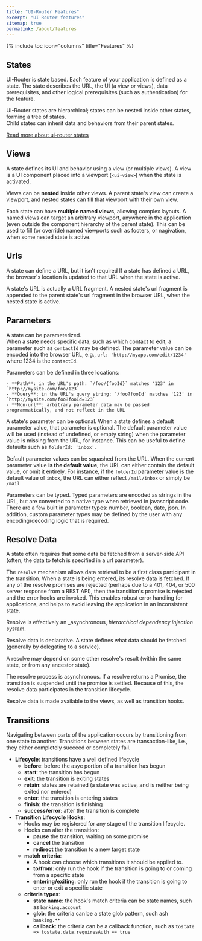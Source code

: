 ```yaml
---
title: "UI-Router Features"
excerpt: "UI-Router features"
sitemap: true
permalink: /about/features
---
```


{% include toc icon="columns" title="Features" %}

## States

UI-Router is state based.
Each feature of your application is defined as a state.
The state describes the URL, the UI (a view or views), data prerequisites, and other logical prerequisites (such as authentication) for the feature. 
  
UI-Router states are hierarchical; states can be nested inside other states, forming a tree of states.  
Child states can inherit data and behaviors from their parent states.

[Read more about ui-router states](/about/states)

## Views

A state defines its UI and behavior using a view (or multiple views).
A view is a UI component placed into a viewport (`<ui-view>`) when the state is activated.

Views can be **nested** inside other views.
A parent state's view can create a viewport, and nested states can fill that viewport with their own view.

Each state can have **multiple named views**, allowing complex layouts.
A named views can target an arbitrary viewport, anywhere in the application (even outside the component hierarchy of the parent state).
This can be used to fill (or override) named viewports such as footers, or nagivation, when some nested state is active.

## Urls

A state can define a URL, but it isn't required
If a state has defined a URL, the browser's location is updated to that URL when the state is active.

A state's URL is actually a URL fragment.
A nested state's url fragment is appended to the parent state's url fragment in the browser URL, when the nested state is active.


## Parameters

A state can be parameterized.  
When a state needs specific data, such as which contact to edit, a parameter such as `contactId` may be defined.
The parameter value can be encoded into the browser URL, e.g., `url: 'http://myapp.com/edit/1234'` where 1234 is the `contactId`.

Parameters can be defined in three locations: 

    - **Path**: in the URL's path: `/foo/{fooId}` matches '123' in `http://mysite.com/foo/123`
    - **Query**: in the URL's query string: `/foo?fooId` matches '123' in `http://mysite.com/foo?fooId=123`
    - **Non-url**: arbitrary parameter data may be passed programmatically, and not reflect in the URL
    
A state's parameter can be optional.
When a state defines a default parameter value, that parameter is optional.
The default parameter value will be used (instead of undefined, or empty string) when the parameter value is missing from the URL, for instance.
This can be useful to define defaults such as `folderId: 'inbox'`.

Default parameter values can be squashed from the URL.
When the current parameter value **is the default value**, the URL can either contain the default value, or omit it entirely.
For instance, if the `folderId` parameter value is the default value of `inbox`, the URL can either reflect `/mail/inbox` or simply be `/mail`

Parameters can be typed. Typed parameters are encoded as strings in the URL, but are converted to a native type when retrieved in javascript code.
There are a few built in parameter types: number, boolean, date, json.
In addition, custom parameter types may be defined by the user with any encoding/decoding logic that is required.
    
        
## Resolve Data

A state often requires that some data be fetched from a server-side API (often, the data to fetch is specified
in a url parameter).  

The `resolve` mechanism allows data retrieval to be a first class participant in the transition.  When a state is
being entered, its resolve data is fetched.  If any of the resolve promises are rejected (perhaps due to a 401, 
404, or 500 server response from a REST API), then the transition's promise is rejected and the error hooks are
invoked.  This enables robust error handling for applications, and helps to avoid leaving the application in an 
inconsistent state.

Resolve is effectively an _asynchronous, _hierarchical dependency injection system_.

Resolve data is declarative.
A state defines what data should be fetched (generally by delegating to a service).

A resolve may depend on some other resolve's result (within the same state, or from any ancestor state).

The resolve process is asynchronous.
If a resolve returns a Promise, the transition is suspended until the promise is settled.
Because of this, the resolve data participates in the transition lifecycle.

Resolve data is made available to the views, as well as transition hooks.

## Transitions

Navigating between parts of the application occurs by transitioning from one state to another.
Transitions between states are transaction-like, i.e., they either completely succeed or completely fail.

- **Lifecycle**: transitions have a well defined lifecycle
    - **before**: before the asyc portion of a transition has begun
    - **start**: the transition has begun
    - **exit**: the transition is exiting states
    - **retain**: states are retained (a state was active, and is neither being exited nor entered)
    - **enter**: the transition is entering states
    - **finish**: the transition is finishing
    - **success/error**: after the transition is complete
- **Transition Lifecycle Hooks**: 
    - Hooks may be registered for any stage of the transition lifecycle.
    - Hooks can alter the transition:
        - **pause** the transition, waiting on some promise
        - **cancel** the transition
        - **redirect** the transition to a new target state
    - **match criteria**: 
        - A hook can choose which transitions it should be applied to.  
        - **to/from**: only run the hook if the transition is going to or coming from a specific state
        - **entering/exiting**: only run the hook if the transition is going to enter or exit a specific state
    - **criteria types**:
        - **state name**: the hook's match criteria can be state names, such as `banking.account`
        - **glob**: the criteria can be a state glob pattern, such ash `banking.**`
        - **callback**: the criteria can be a callback function, such as `tostate => tostate.data.requiresAuth == true`

